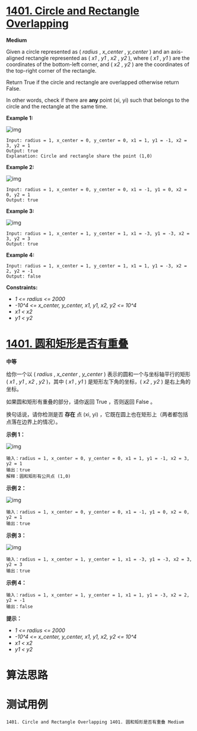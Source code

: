 # [1401. Circle and Rectangle Overlapping][enTitle]

**Medium**

Given a circle represented as ( *radius* ,  *x_center* ,  *y_center* ) and an axis-aligned rectangle represented as ( *x1* ,  *y1* ,  *x2* ,  *y2* ), where ( *x1* ,  *y1* ) are the coordinates of the bottom-left corner, and ( *x2* ,  *y2* ) are the coordinates of the top-right corner of the rectangle.

Return True if the circle and rectangle are overlapped otherwise return False.

In other words, check if there are **any** point (xi, yi) such that belongs to the circle and the rectangle at the same time.



**Example 1:** 

![img](https://assets.leetcode.com/uploads/2020/02/20/sample_4_1728.png)

```
Input: radius = 1, x_center = 0, y_center = 0, x1 = 1, y1 = -1, x2 = 3, y2 = 1
Output: true
Explanation: Circle and rectangle share the point (1,0) 

```

**Example 2:** 

![img](https://assets.leetcode.com/uploads/2020/02/20/sample_2_1728.png)

```
Input: radius = 1, x_center = 0, y_center = 0, x1 = -1, y1 = 0, x2 = 0, y2 = 1
Output: true

```

**Example 3:** 

![img](https://assets.leetcode.com/uploads/2020/03/03/sample_6_1728.png)

```
Input: radius = 1, x_center = 1, y_center = 1, x1 = -3, y1 = -3, x2 = 3, y2 = 3
Output: true

```

**Example 4:** 

```
Input: radius = 1, x_center = 1, y_center = 1, x1 = 1, y1 = -3, x2 = 2, y2 = -1
Output: false

```



**Constraints:** 

-  *1 <= radius <= 2000*  
-  *-10^4 <= x_center, y_center, x1, y1, x2, y2 <= 10^4*  
-  *x1 < x2*  
-  *y1 < y2* 


# [1401. 圆和矩形是否有重叠][cnTitle]

**中等**

给你一个以 ( *radius* ,  *x_center* ,  *y_center* ) 表示的圆和一个与坐标轴平行的矩形 ( *x1* ,  *y1* ,  *x2* ,  *y2* )，其中 ( *x1* ,  *y1* ) 是矩形左下角的坐标，( *x2* ,  *y2* ) 是右上角的坐标。

如果圆和矩形有重叠的部分，请你返回 True ，否则返回 False 。

换句话说，请你检测是否 **存在**  点 (xi, yi) ，它既在圆上也在矩形上（两者都包括点落在边界上的情况）。



**示例 1：** 

![img](https://assets.leetcode-cn.com/aliyun-lc-upload/uploads/2020/04/04/sample_4_1728.png)

```
输入：radius = 1, x_center = 0, y_center = 0, x1 = 1, y1 = -1, x2 = 3, y2 = 1
输出：true
解释：圆和矩形有公共点 (1,0) 

```

**示例 2：** 

![img](https://assets.leetcode-cn.com/aliyun-lc-upload/uploads/2020/04/04/sample_2_1728.png)

```
输入：radius = 1, x_center = 0, y_center = 0, x1 = -1, y1 = 0, x2 = 0, y2 = 1
输出：true

```

**示例 3：** 

![img](https://assets.leetcode-cn.com/aliyun-lc-upload/uploads/2020/04/04/sample_6_1728.png)

```
输入：radius = 1, x_center = 1, y_center = 1, x1 = -3, y1 = -3, x2 = 3, y2 = 3
输出：true

```

**示例 4：** 

```
输入：radius = 1, x_center = 1, y_center = 1, x1 = 1, y1 = -3, x2 = 2, y2 = -1
输出：false

```



**提示：** 

-  *1 <= radius <= 2000*  
-  *-10^4 <= x_center, y_center, x1, y1, x2, y2 <= 10^4*  
-  *x1 < x2*  
-  *y1 < y2* 




# 算法思路

# 测试用例
```
1401. Circle and Rectangle Overlapping 1401. 圆和矩形是否有重叠 Medium
```

[enTitle]: https://leetcode.com/problems/circle-and-rectangle-overlapping/
[cnTitle]: https://leetcode-cn.com/problems/circle-and-rectangle-overlapping/
